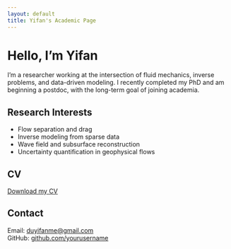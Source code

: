 ```yaml
---
layout: default
title: Yifan's Academic Page
---
```


# Hello, I’m Yifan

I’m a researcher working at the intersection of fluid mechanics, inverse problems, and data-driven modeling. I recently completed my PhD and am beginning a postdoc, with the long-term goal of joining academia.

## Research Interests
- Flow separation and drag
- Inverse modeling from sparse data
- Wave field and subsurface reconstruction
- Uncertainty quantification in geophysical flows

## CV
[Download my CV](assets/Yifan_CV.pdf)

## Contact
Email: duyifanme@gmail.com  
GitHub: [github.com/yourusername](https://github.com/yourusername)

